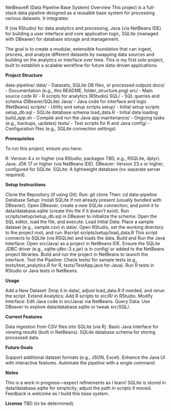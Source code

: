 NetBeaveR (Data Pipeline Base System)
Overview
This project is a full-stack data pipeline designed as a reusable base system for processing various datasets. It integrates:

R (via RStudio) for data analytics and processing,
Java (via NetBeans IDE) for building a user interface and core application logic,
SQLite (managed with DBeaver) for database storage and management.

The goal is to create a modular, extensible foundation that can ingest, process, and analyze different datasets by swapping data sources and building on the analytics or interface over time. This is my first solo project, built to establish a scalable workflow for future data-driven applications.

**Project Structure**

data-pipeline/
data/            - Datasets, SQLite DB files, or processed outputs
docs/            - Documentation (e.g., this README, folder_structure.png)
src/             - Main source code
R/             - R scripts for analytics (RStudio)
SQL/           - SQL queries and schema (DBeaver/SQLite)
Java/          - Java code for interface and logic (NetBeans)
scripts/         - Utility and setup scripts
setup/         - Initial setup scripts
setup_db.sql    - SQLite database schema
load_data.R     - Initial data loading
build_app.sh    - Compile and run the Java app
maintenance/   - Ongoing tasks (e.g., backups, updates)
tests/           - Test scripts for R and Java
config/          - Configuration files (e.g., SQLite connection settings)

**Prerequisites**

To run this project, ensure you have:

R: Version 4.x or higher (via RStudio; packages TBD, e.g., RSQLite, dplyr).
Java: JDK 17 or higher (via NetBeans IDE).
DBeaver: Version 23.x or higher, configured for SQLite.
SQLite: A lightweight database (no separate server required).

**Setup Instructions**

Clone the Repository (if using Git): Run: git clone <repository-url> Then: cd data-pipeline
Database Setup:
Install SQLite if not already present (usually bundled with DBeaver).
Open DBeaver, create a new SQLite connection, and point it to data/database.sqlite (create this file if it doesn’t exist).
Run scripts/setup/setup_db.sql in DBeaver to initialize the schema: Open the SQL editor, load the file, and execute.
Load Initial Data:
Place a sample dataset (e.g., sample.csv) in data/.
Open RStudio, set the working directory to the project root, and run: Rscript scripts/setup/load_data.R
This script connects to SQLite (via RSQLite) and loads the data.
Build and Run the Java Interface:
Open src/Java/ as a project in NetBeans IDE.
Ensure the SQLite JDBC driver (e.g., sqlite-jdbc-3.x.jar) is in config/ or added to the NetBeans project libraries.
Build and run the project in NetBeans to launch the interface.
Test the Pipeline:
Check tests/ for sample tests (e.g., tests/test_analytics.R for R, tests/TestApp.java for Java).
Run R tests in RStudio or Java tests in NetBeans.

**Usage**

Add a New Dataset: Drop it in data/, adjust load_data.R if needed, and rerun the script.
Extend Analytics: Add R scripts to src/R/ in RStudio.
Modify Interface: Edit Java code in src/Java/ via NetBeans.
Query Data: Use DBeaver to explore data/database.sqlite or tweak src/SQL/.

**Current Features**

Data ingestion from CSV files into SQLite (via R).
Basic Java interface for viewing results (built in NetBeans).
SQLite database schema for storing processed data.

**Future Goals**

Support additional dataset formats (e.g., JSON, Excel).
Enhance the Java UI with interactive features.
Automate the pipeline with a single command.

**Notes**

This is a work in progress—expect refinements as I learn!
SQLite is stored in data/database.sqlite for simplicity; adjust the path in scripts if moved.
Feedback is welcome as I build this base system.

**License**
TBD (to be determined).
